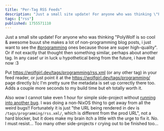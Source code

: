 ```yaml
---
title: "Per-Tag RSS Feeds"
description: "Just a small site update! For anyone who was thinking \"PolyWolf is so cool \u0026 awesome buuut she makes a lot of non-programming blog posts,..."
tags: ["rss"]
published: 1755571110
---
```


Just a small site update! For anyone who was thinking "PolyWolf is so cool & awesome buuut she makes a lot of non-programming blog posts, i just want to see the [#programming](https://wolfgirl.dev/tags/programming/) ones because those are super high-quality". Or if not exactly that thought then something similar, perhaps about another tag. In any case! ur in luck u hypothetical being from the future, i have that now :3

Put <https://wolfgirl.dev/tags/programming/rss.xml> (or any other tag) in your feed reader, or just point it at the <https://wolfgirl.dev/tags/programming/> page directly b/c I'm pretty sure the metadata is set up correctly there too. Adds a couple more seconds to my build time but eh totally worth it.

Also wow I cannot take even 1 hour for simple side-project without [running into another bug](https://github.com/withastro/astro/issues/11447#issuecomment-3198981545). I was doing a non-NixOS thing to get away from all the weird bugs!! Fortunately it is just "the URL being rendered in dev is `/tags/programming/rss.xml/`, which is different from the prod URL", not a hard blocker, but it does make my brain itch a little with the urge to fix it. No. I must resist... Too many other side-projects r crying out to be finished too...